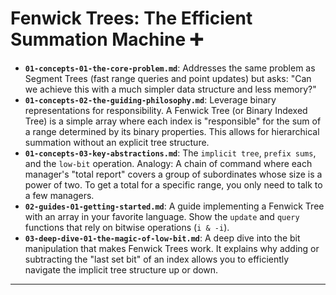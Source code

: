 # Fenwick Trees: The Efficient Summation Machine ➕


* **`01-concepts-01-the-core-problem.md`**: Addresses the same problem as Segment Trees (fast range queries and point updates) but asks: "Can we achieve this with a much simpler data structure and less memory?"
* **`01-concepts-02-the-guiding-philosophy.md`**: Leverage binary representations for responsibility. A Fenwick Tree (or Binary Indexed Tree) is a simple array where each index is "responsible" for the sum of a range determined by its binary properties. This allows for hierarchical summation without an explicit tree structure.
* **`01-concepts-03-key-abstractions.md`**: The `implicit tree`, `prefix sums`, and the `low-bit` operation. Analogy: A chain of command where each manager's "total report" covers a group of subordinates whose size is a power of two. To get a total for a specific range, you only need to talk to a few managers.
* **`02-guides-01-getting-started.md`**: A guide implementing a Fenwick Tree with an array in your favorite language. Show the `update` and `query` functions that rely on bitwise operations (`i & -i`).
* **`03-deep-dive-01-the-magic-of-low-bit.md`**: A deep dive into the bit manipulation that makes Fenwick Trees work. It explains why adding or subtracting the "last set bit" of an index allows you to efficiently navigate the implicit tree structure up or down.

---
